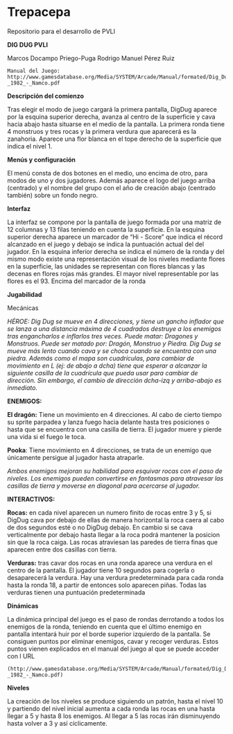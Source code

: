 # Trepacepa
Repositorio para el desarrollo de PVLI 

__DIG DUG PVLI__

Marcos Docampo Priego-Puga
Rodrigo Manuel Pérez Ruiz


    Manual del Juego: http://www.gamesdatabase.org/Media/SYSTEM/Arcade/Manual/formated/Dig_Dug_-_1982_-_Namco.pdf

__Descripción del comienzo__

Tras elegir el modo de juego cargará la primera pantalla, DigDug aparece por la esquina superior derecha, avanza al centro de la superficie y cava hacia abajo hasta situarse en el medio de la pantalla. La primera ronda tiene 4 monstruos y tres rocas y la primera verdura que aparecerá es la zanahoria. Aparece una flor blanca en el tope derecho de la superficie que indica el nivel 1.


__Menús y configuración__

El menú consta de dos botones en el medio, uno encima de otro, para modos de uno y dos jugadores. Además aparece el logo del juego arriba (centrado) y el nombre del grupo con el año de creación abajo (centrado también) sobre un fondo negro.


__Interfaz__

La interfaz se compone por la pantalla de juego formada por una matriz de 12 columnas y 13 filas teniendo en cuenta la superficie. En la esquina superior derecha aparece un marcador de “Hi - Score” que indica el récord alcanzado en el juego y debajo se indica la puntuación actual del del jugador. En la esquina inferior derecha se indica el número de la ronda y del mismo modo existe una representación visual de los niveles mediante flores en la superficie, las unidades se representan con flores blancas y las decenas en flores rojas más grandes. El mayor nivel representable por las flores es el 93. Encima del marcador de la ronda


__Jugabilidad__

Mecánicas

*HÉROE: 
Dig Dug se mueve en 4 direcciones, y tiene un gancho inflador que se lanza a una distancia máxima de 4 cuadrados destruye a los enemigos tras engancharlos e inflarlos tres veces. 
Puede matar: Dragones y Monstruos.
Puede ser matado por: Dragón, Monstruo y Piedra.
Dig Dug se mueve más lento cuando cava y se choca cuando se encuentra con una piedra. Además como el mapa son cuadrículas, para cambiar de movimiento en L (ej: de abajo a dcha) tiene que esperar a alcanzar la siguiente casilla de la cuadrícula que pueda usar para cambiar de dirección. Sin embargo, el cambio de dirección dcha-izq y arriba-abajo es inmediato.*

__ENEMIGOS:__

__El dragón:__ Tiene un movimiento en 4 direcciones. Al cabo de cierto tiempo su sprite parpadea y lanza fuego hacia delante hasta tres posiciones o hasta que se encuentra con una casilla de tierra. El jugador muere y pierde una vida si el fuego le toca.

__Pooka__: Tiene movimiento en 4 direcciones, se trata de un enemigo que únicamente persigue al jugador hasta atraparle.

*Ambos enemigos mejoran su habilidad para esquivar rocas con el paso de niveles.*
*Los enemigos pueden convertirse en fantasmas para atravesar las casillas de tierra y moverse en diagonal para acercarse al jugador.*
	

__INTERACTIVOS:__

__Rocas:__ en cada nivel aparecen un numero finito de rocas entre 3 y 5, si DigDug cava por debajo de ellas de manera horizontal la roca caera al cabo de dos segundos esté o no DigDug debajo. En cambio si se cava verticalmente por debajo hasta llegar a la roca podrá mantener la posicion sin que la roca caiga. Las rocas atraviesan las paredes de tierra finas que aparecen entre dos casillas con tierra.

__Verduras:__ tras cavar dos rocas en una ronda aparece una verdura en el centro de la pantalla. El jugador tiene 10 segundos para cogerla o desaparecerá la verdura. Hay una verdura predeterminada para cada ronda hasta la ronda 18, a partir de entonces solo aparecen piñas. Todas las verduras tienen una puntuación predeterminada

__Dinámicas__
	
La dinámica principal del juego es el paso de rondas derrotando a todos los enemigos de la ronda, teniendo en cuenta que el último enemigo en pantalla intentará huir por el borde superior izquierdo de la pantalla. Se consiguen puntos por eliminar enemigos, cavar y recoger verduras. Estos puntos vienen explicados en el manual del juego al que se puede acceder con l URL 
    
    (http://www.gamesdatabase.org/Media/SYSTEM/Arcade/Manual/formated/Dig_Dug_-_1982_-_Namco.pdf)

__Niveles__

La creación de los niveles se produce siguiendo un patrón, hasta el nivel 10 y partiendo del nivel inicial aumenta a cada ronda las rocas en una hasta llegar a 5 y hasta 8 los enemigos. Al llegar a 5 las rocas irán disminuyendo hasta volver a 3 y así cíclicamente.
